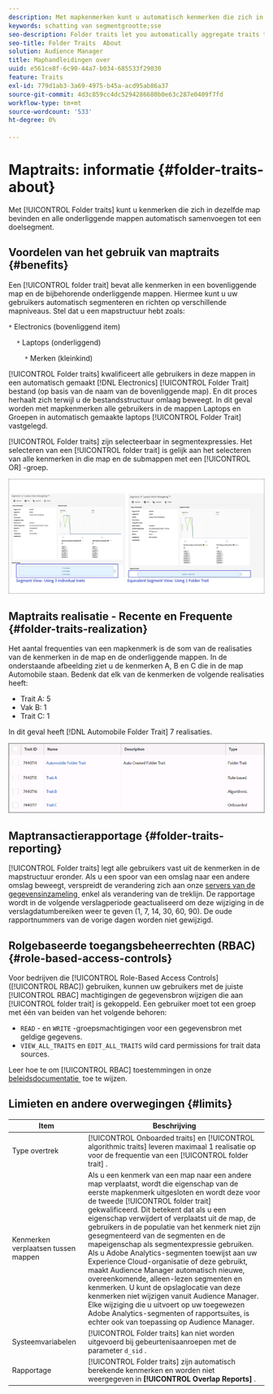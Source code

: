 ```yaml
---
description: Met mapkenmerken kunt u automatisch kenmerken die zich in dezelfde map bevinden en alle onderliggende mappen samenvoegen tot een doelsegment.
keywords: schatting van segmentgrootte;sse
seo-description: Folder traits let you automatically aggregate traits that reside within the same folder and all child folders into a targetable segment.
seo-title: Folder Traits  About
solution: Audience Manager
title: Maphandleidingen over
uuid: e561ce8f-6c90-44a7-b034-685533f29030
feature: Traits
exl-id: 779d1ab3-3a69-4975-b45a-acd95ab86a37
source-git-commit: 4d3c859cc4dc5294286680b0e63c287e0409f7fd
workflow-type: tm+mt
source-wordcount: '533'
ht-degree: 0%

---
```


# Maptraits: informatie {#folder-traits-about}

Met [!UICONTROL Folder traits] kunt u kenmerken die zich in dezelfde map bevinden en alle onderliggende mappen automatisch samenvoegen tot een doelsegment.

## Voordelen van het gebruik van maptraits {#benefits}

Een [!UICONTROL folder trait] bevat alle kenmerken in een bovenliggende map en de bijbehorende onderliggende mappen. Hiermee kunt u uw gebruikers automatisch segmenteren en richten op verschillende mapniveaus. Stel dat u een mapstructuur hebt zoals:

`*` Electronics (bovenliggend item)

    `*` Laptops (onderliggend)

        `*` Merken (kleinkind)

[!UICONTROL Folder traits] kwalificeert alle gebruikers in deze mappen in een automatisch gemaakt [!DNL Electronics] [!UICONTROL Folder Trait] bestand (op basis van de naam van de bovenliggende map). En dit proces herhaalt zich terwijl u de bestandsstructuur omlaag beweegt. In dit geval worden met mapkenmerken alle gebruikers in de mappen Laptops en Groepen in automatisch gemaakte laptops [!UICONTROL Folder Trait] vastgelegd.

[!UICONTROL Folder traits] zijn selecteerbaar in segmentexpressies. Het selecteren van een [!UICONTROL folder trait] is gelijk aan het selecteren van alle kenmerken in die map en de submappen met een [!UICONTROL OR] -groep.

![](assets/folder-traits-compare-border.jpg)

## Maptraits realisatie - Recente en Frequente {#folder-traits-realization}

Het aantal frequenties van een mapkenmerk is de som van de realisaties van de kenmerken in de map en de onderliggende mappen. In de onderstaande afbeelding ziet u de kenmerken A, B en C die in de map Automobile staan. Bedenk dat elk van de kenmerken de volgende realisaties heeft:

* Trait A: 5
* Vak B: 1
* Trait C: 1

In dit geval heeft [!DNL Automobile Folder Trait] 7 realisaties.

![](assets/folder_traits_rollup_border.png)

## Maptransactierapportage {#folder-traits-reporting}

[!UICONTROL Folder traits] legt alle gebruikers vast uit de kenmerken in de mapstructuur eronder. Als u een spoor van een omslag naar een andere omslag beweegt, verspreidt de verandering zich aan onze [&#x200B; servers van de gegevensinzameling &#x200B;](../../reference/system-components/components-data-collection.md) enkel als verandering van de treklijn. De rapportage wordt in de volgende verslagperiode geactualiseerd om deze wijziging in de verslagdatumbereiken weer te geven (1, 7, 14, 30, 60, 90). De oude rapportnummers van de vorige dagen worden niet gewijzigd.

## Rolgebaseerde toegangsbeheerrechten (RBAC) {#role-based-access-controls}

Voor bedrijven die [!UICONTROL Role-Based Access Controls] ([!UICONTROL RBAC]) gebruiken, kunnen uw gebruikers met de juiste [!UICONTROL RBAC] machtigingen de gegevensbron wijzigen die aan [!UICONTROL folder trait] is gekoppeld. Een gebruiker moet tot een groep met één van beiden van het volgende behoren:

* `READ` - en `WRITE` -groepsmachtigingen voor een gegevensbron met geldige gegevens.
* `VIEW_ALL_TRAITS` en `EDIT_ALL_TRAITS` wild card permissions for trait data sources.

Leer hoe te om [!UICONTROL RBAC] toestemmingen in onze [&#x200B; beleidsdocumentatie &#x200B;](../../features/administration/administration-overview.md#create-group) toe te wijzen.

## Limieten en andere overwegingen {#limits}

| Item | Beschrijving |
|---|---|
| Type overtrek | [!UICONTROL Onboarded traits] en [!UICONTROL algorithmic traits] leveren maximaal 1 realisatie op voor de frequentie van een [!UICONTROL folder trait] . |
| Kenmerken verplaatsen tussen mappen | Als u een kenmerk van een map naar een andere map verplaatst, wordt die eigenschap van de eerste mapkenmerk uitgesloten en wordt deze voor de tweede [!UICONTROL folder trait] gekwalificeerd. Dit betekent dat als u een eigenschap verwijdert of verplaatst uit de map, de gebruikers in de populatie van het kenmerk niet zijn gesegmenteerd van de segmenten en de mapeigenschap als segmentexpressie gebruiken. <br> Als u Adobe Analytics-segmenten toewijst aan uw Experience Cloud-organisatie of deze gebruikt, maakt Audience Manager automatisch nieuwe, overeenkomende, alleen-lezen segmenten en kenmerken. U kunt de opslaglocatie van deze kenmerken niet wijzigen vanuit Audience Manager. Elke wijziging die u uitvoert op uw toegewezen Adobe Analytics-segmenten of rapportsuites, is echter ook van toepassing op Audience Manager. |
| Systeemvariabelen | [!UICONTROL Folder traits] kan niet worden uitgevoerd bij gebeurtenisaanroepen met de parameter `d_sid` . |
| Rapportage | [!UICONTROL Folder traits] zijn automatisch berekende kenmerken en worden niet weergegeven in **[!UICONTROL Overlap Reports]** . |
